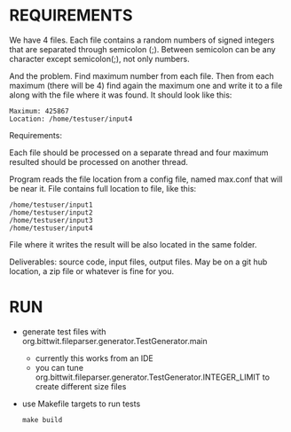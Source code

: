 # REQUIREMENTS

We have 4 files. Each file contains a random numbers of signed integers that are separated through semicolon (;). 
Between semicolon can be any character except semicolon(;), not only numbers. 

And the problem. Find maximum number from each file. 
Then from each maximum (there will be 4) find again the maximum one and write it to a file along with the file where it was found. 
It should look like this:

```
Maximum: 425867
Location: /home/testuser/input4
```

Requirements:

Each file should be processed on a separate thread and four maximum resulted should be processed on another thread.

Program reads the file location from a config file, named max.conf that will be near it. File contains full location to file, like this:

```
/home/testuser/input1
/home/testuser/input2
/home/testuser/input3
/home/testuser/input4
```

File where it writes the result will be also located in the same folder.

Deliverables: source code, input files, output files. May be on a git hub location, a zip file or whatever is fine for you.

# RUN

* generate test files with org.bittwit.fileparser.generator.TestGenerator.main
    * currently this works from an IDE
    * you can tune org.bittwit.fileparser.generator.TestGenerator.INTEGER_LIMIT to create different size files
* use Makefile targets to run tests

    ```
    make build
    ```